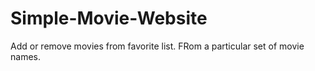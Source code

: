 # Simple-Movie-Website
Add or remove movies from favorite list.
FRom a particular set of movie names.

